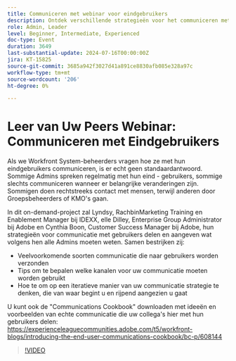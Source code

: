 ```yaml
---
title: Communiceren met webinar voor eindgebruikers
description: Ontdek verschillende strategieën voor het communiceren met Workfront-gebruikers in ons webinar op aanvraag. Leer van IDEXX, Adobe, en de deskundigen van Adobe Workfront over efficiënte kanalen, types van mededelingen, en het evolueren van uw strategie herhalend.
role: Admin, Leader
level: Beginner, Intermediate, Experienced
doc-type: Event
duration: 3649
last-substantial-update: 2024-07-16T00:00:00Z
jira: KT-15825
source-git-commit: 3685a942f3027d41a891ce8830afb085e328a97c
workflow-type: tm+mt
source-wordcount: '206'
ht-degree: 0%

---
```



# Leer van Uw Peers Webinar: Communiceren met Eindgebruikers

Als we Workfront System-beheerders vragen hoe ze met hun eindgebruikers communiceren, is er echt geen standaardantwoord. Sommige Admins spreken regelmatig met hun eind - gebruikers, sommige slechts communiceren wanneer er belangrijke veranderingen zijn. Sommigen doen rechtstreeks contact met mensen, terwijl anderen door Groepsbeheerders of KMO&#39;s gaan.

In dit on-demand-project zal Lyndsy, RachbinMarketing Training en Enablement Manager bij IDEXX, elle Dilley, Enterprise Group Administrator bij Adobe en Cynthia Boon, Customer Success Manager bij Adobe, hun strategieën voor communicatie met gebruikers delen en aangeven wat volgens hen alle Admins moeten weten. Samen bestrijken zij:

* Veelvoorkomende soorten communicatie die naar gebruikers worden verzonden
* Tips om te bepalen welke kanalen voor uw communicatie moeten worden gebruikt
* Hoe te om op een iteratieve manier van uw communicatie strategie te denken, die van waar begint u en rijpend aangezien u gaat

U kunt ook de &quot;Communications Cookbook&quot; downloaden met ideeën en voorbeelden van echte communicatie die uw collega&#39;s hier met hun gebruikers delen: https://experienceleaguecommunities.adobe.com/t5/workfront-blogs/introducing-the-end-user-communications-cookbook/bc-p/608144

>[!VIDEO](https://video.tv.adobe.com/v/3431019/?learn=on)
